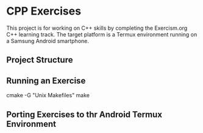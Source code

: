 # CPP Exercises

This project is for working on C++ skills by completing the Exercism.org C++ learning track. The target platform is a Termux environment running on a Samsung Android smartphone.

## Project Structure

## Running an Exercise
cmake -G "Unix Makefiles"
make

## Porting Exercises to thr Android Termux Environment
